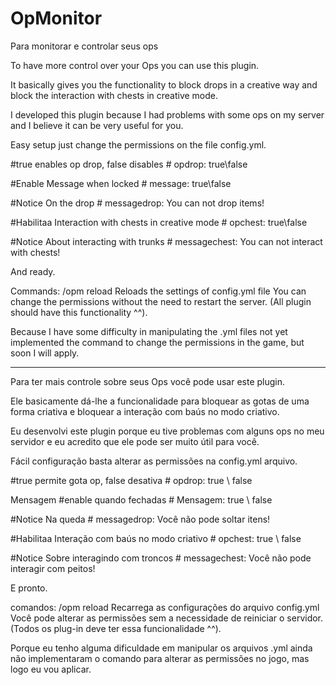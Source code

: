 # OpMonitor
Para monitorar e controlar seus ops

To have more control over your Ops you can use this plugin.

It basically gives you the functionality to block drops in a creative way and block the interaction with chests in creative mode.

I developed this plugin because I had problems with some ops on my server and I believe it can be very useful for you.

Easy setup just change the permissions on the file config.yml.

#true enables op drop, false disables #
opdrop: true\false

#Enable Message when locked #
message: true\false

#Notice On the drop #
messagedrop: You can not drop items!

#Habilitaa Interaction with chests in creative mode #
opchest: true\false

#Notice About interacting with trunks #
messagechest: You can not interact with chests!

And ready.

Commands:
/opm reload
Reloads the settings of config.yml file
You can change the permissions without the need to restart the server. (All plugin should have this functionality ^^).

Because I have some difficulty in manipulating the .yml files not yet implemented the command to change the permissions in the game, but soon I will apply.

__________________________________________________________________________________________________________

Para ter mais controle sobre seus Ops você pode usar este plugin.

Ele basicamente dá-lhe a funcionalidade para bloquear as gotas de uma forma criativa e bloquear a interação com baús no modo criativo.

Eu desenvolvi este plugin porque eu tive problemas com alguns ops no meu servidor e eu acredito que ele pode ser muito útil para você.

Fácil configuração basta alterar as permissões na config.yml arquivo.

#true permite gota op, false desativa #
opdrop: true \ false

Mensagem #enable quando fechadas #
Mensagem: true \ false

#Notice Na queda #
messagedrop: Você não pode soltar itens!

#Habilitaa Interação com baús no modo criativo #
opchest: true \ false

#Notice Sobre interagindo com troncos #
messagechest: Você não pode interagir com peitos!

E pronto.

comandos:
/opm reload
Recarrega as configurações do arquivo config.yml
Você pode alterar as permissões sem a necessidade de reiniciar o servidor. (Todos os plug-in deve ter essa funcionalidade ^^).

Porque eu tenho alguma dificuldade em manipular os arquivos .yml ainda não implementaram o comando para alterar as permissões no jogo, mas logo eu vou aplicar.
